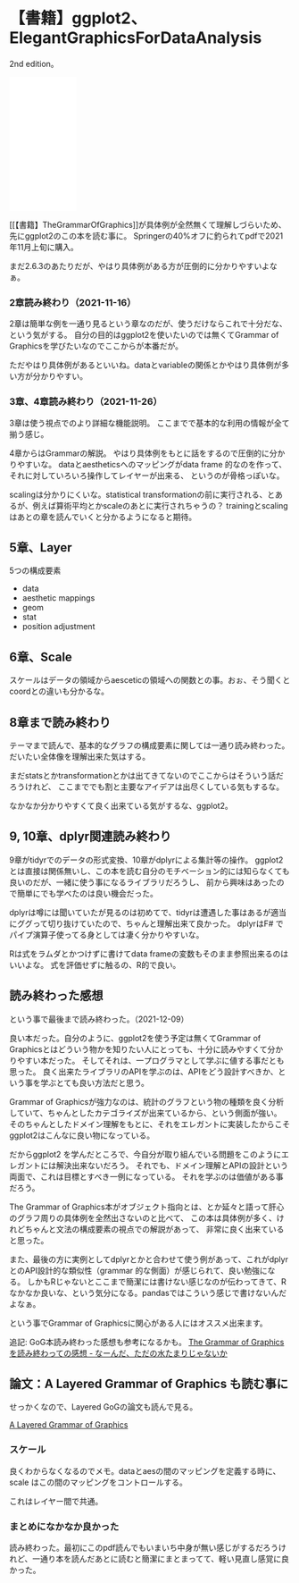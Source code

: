 # 【書籍】ggplot2、ElegantGraphicsForDataAnalysis

2nd edition。

<iframe style="width:120px;height:240px;" marginwidth="0" marginheight="0" scrolling="no" frameborder="0" src="//rcm-fe.amazon-adsystem.com/e/cm?lt1=_blank&bc1=000000&IS2=1&bg1=FFFFFF&fc1=000000&lc1=0000FF&t=karino203-22&language=ja_JP&o=9&p=8&l=as4&m=amazon&f=ifr&ref=as_ss_li_til&asins=B01GVCRF6M&linkId=d2dca833fa0a87c0e0d251e0d9dcddbb"></iframe>

[[【書籍】TheGrammarOfGraphics]]が具体例が全然無くて理解しづらいため、先にggplot2のこの本を読む事に。
Springerの40%オフに釣られてpdfで2021年11月上旬に購入。

まだ2.6.3のあたりだが、やはり具体例がある方が圧倒的に分かりやすいよなぁ。

### 2章読み終わり（2021-11-16）

2章は簡単な例を一通り見るという章なのだが、使うだけならこれで十分だな、という気がする。
自分の目的はggplot2を使いたいのでは無くてGrammar of Graphicsを学びたいなのでここからが本番だが。

ただやはり具体例があるといいね。dataとvariableの関係とかやはり具体例が多い方が分かりやすい。

### 3章、4章読み終わり（2021-11-26）

3章は使う視点でのより詳細な機能説明。
ここまでで基本的な利用の情報が全て揃う感じ。

4章からはGrammarの解説。
やはり具体例をもとに話をするので圧倒的に分かりやすいな。
dataとaestheticsへのマッピングがdata frame 的なのを作って、それに対していろいろ操作してレイヤーが出来る、
というのが骨格っぽいな。

scalingは分かりにくいな。statistical transformationの前に実行される、とあるが、例えば算術平均とかscaleのあとに実行されちゃうの？
trainingとscalingはあとの章を読んでいくと分かるようになると期待。

## 5章、Layer

5つの構成要素

- data
- aesthetic mappings
- geom
- stat
- position adjustment

## 6章、Scale

スケールはデータの領域からaesceticの領域への関数との事。おぉ、そう聞くとcoordとの違いも分かるな。

## 8章まで読み終わり

テーマまで読んで、基本的なグラフの構成要素に関しては一通り読み終わった。
だいたい全体像を理解出来た気はする。

まだstatsとかtransformationとかは出てきてないのでここからはそういう話だろうけれど、
ここまででも割と主要なアイデアは出尽くしている気もするな。

なかなか分かりやすくて良く出来ている気がするな、ggplot2。

## 9, 10章、dplyr関連読み終わり

9章がtidyrでのデータの形式変換、10章がdplyrによる集計等の操作。
ggplot2とは直接は関係無いし、この本を読む自分のモチベーション的には知らなくても良いのだが、一緒に使う事になるライブラリだろうし、
前から興味はあったので簡単にでも学べたのは良い機会だった。

dplyrは噂には聞いていたが見るのは初めてで、tidyrは遭遇した事はあるが適当にググって切り抜けていたので、ちゃんと理解出来て良かった。
dplyrはF# でパイプ演算子使ってる身としては凄く分かりやすいな。

Rは式をラムダとかつけずに書けてdata frameの変数もそのまま参照出来るのはいいよな。
式を評価せずに触るの、R的で良い。

## 読み終わった感想

という事で最後まで読み終わった。（2021-12-09）

良い本だった。自分のように、ggplot2を使う予定は無くてGrammar of Graphicsとはどういう物かを知りたい人にとっても、十分に読みやすくて分かりやすい本だった。
そしてそれは、一プログラマとして学ぶに値する事だとも思った。
良く出来たライブラリのAPIを学ぶのは、APIをどう設計すべきか、という事を学ぶとても良い方法だと思う。

Grammar of Graphicsが強力なのは、統計のグラフという物の種類を良く分析していて、ちゃんとしたカテゴライズが出来ているから、という側面が強い。
そのちゃんとしたドメイン理解をもとに、それをエレガントに実装したからこそggplot2はこんなに良い物になっている。

だからggplot2 を学んだところで、今自分が取り組んでいる問題をこのようにエレガントには解決出来ないだろう。
それでも、ドメイン理解とAPIの設計という両面で、これは目標とすべき一例になっている。
それを学ぶのは価値がある事だろう。

The Grammar of Graphics本がオブジェクト指向とは、とか延々と語って肝心のグラフ周りの具体例を全然出さないのと比べて、
この本は具体例が多く、けれどちゃんと文法の構成要素の視点での解説があって、
非常に良く出来ていると思った。

また、最後の方に実例としてdplyrとかと合わせて使う例があって、これがdplyrとのAPI設計的な類似性（grammar 的な側面）が感じられて、良い勉強になる。
しかもRじゃないとここまで簡潔には書けない感じなのが伝わってきて、Rなかなか良いな、という気分になる。pandasではこういう感じで書けないんだよなぁ。

という事でGrammar of Graphicsに関心がある人にはオススメ出来ます。

追記: GoG本読み終わった感想も参考になるかも。 [The Grammar of Graphics を読み終わっての感想 - なーんだ、ただの水たまりじゃないか](https://karino2.github.io/2021/12/29/after_reading_gog_book.html)

## 論文：A Layered Grammar of Graphics も読む事に

せっかくなので、Layered GoGの論文も読んで見る。

[A Layered Grammar of Graphics](http://vita.had.co.nz/papers/layered-grammar.pdf)

### スケール

良くわからなくなるのでメモ。dataとaesの間のマッピングを定義する時に、scale はこの間のマッピングをコントロールする。

これはレイヤー間で共通。

### まとめになかなか良かった

読み終わった。最初にこのpdf読んでもいまいち中身が無い感じがするだろうけれど、一通り本を読んだあとに読むと簡潔にまとまってて、軽い見直し感覚に良かった。